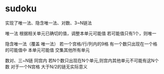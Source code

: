 # sudoku
实现了唯一法、隐含唯一法、对数、3~N链法

唯一法
	根据相关单元已确切的值，调整本单元可能值
	若可能值只有1个，则唯一
  
隐含唯一法（覆盖 唯一法）
	若一个宫格/行/列内的9格 有一个数只出现在一个格的可能值中
	本单元可能值 交集其他所有单元
  
数对、三~N链
	同宫内 若N个数只出现在N个单元,则宫内其他单元不可能有这N个数
	对于一个N宫格 大于N/2的链无实际意义
	
